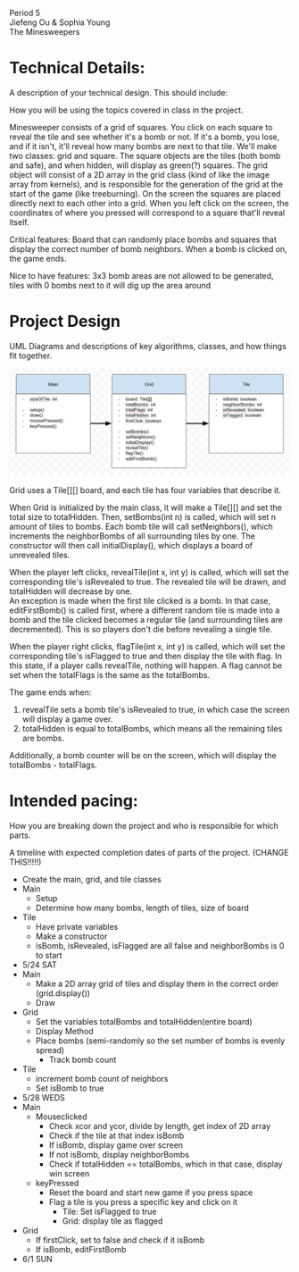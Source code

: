 Period 5  
Jiefeng Ou & Sophia Young  
The Minesweepers  

# Technical Details:

A description of your technical design. This should include:

How you will be using the topics covered in class in the project.

Minesweeper consists of a grid of squares. You click on each square to reveal the tile and see whether it's a bomb or not. If it's a bomb, you lose, and if it isn't, it'll reveal how many bombs are next to that tile. We'll make two classes: grid and square. The square objects are the tiles (both bomb and safe), and when hidden, will display as green(?) squares. The grid object will consist of a 2D array in the grid class (kind of like the image array from kernels), and is responsible for the generation of the grid at the start of the game (like treeburning). On the screen the squares are placed directly next to each other into a grid. When you left click on the screen, the coordinates of where you pressed will correspond to a square that'll reveal itself.

Critical features: Board that can randomly place bombs and squares that display the correct number of bomb neighbors. When a bomb is clicked on, the game ends.

Nice to have features: 3x3 bomb areas are not allowed to be generated, tiles with 0 bombs next to it will dig up the area around

# Project Design

UML Diagrams and descriptions of key algorithms, classes, and how things fit together.

![Alt text](UML-Minesweeper-3.jpg?raw=true "Title" )

Grid uses a Tile[][] board, and each tile has four variables that describe it.  

When Grid is initialized by the main class, it will make a Tile[][] and set the total size to totalHidden. Then, setBombs(int n) is called, which will set n amount of tiles to bombs. Each bomb tile will call setNeighbors(), which increments the neighborBombs of all surrounding tiles by one. The constructor will then call initialDisplay(), which displays a board of unrevealed tiles. 

When the player left clicks, revealTile(int x, int y) is called, which will set the corresponding tile's isRevealed to true. The revealed tile will be drawn, and totalHidden will decrease by one.  
An exception is made when the first tile clicked is a bomb. In that case, editFirstBomb() is called first, where a different random tile is made into a bomb and the tile clicked becomes a regular tile (and surrounding tiles are decremented). This is so players don't die before revealing a single tile.

When the player right clicks, flagTile(int x, int y) is called, which will set the corresponding tile's isFlagged to true and then display the tile with flag. In this state, if a player calls revealTile, nothing will happen. A flag cannot be set when the totalFlags is the same as the totalBombs. 

The game ends when:
1. revealTile sets a bomb tile's isRevealed to true, in which case the screen will display a game over.
2. totalHidden is equal to totalBombs, which means all the remaining tiles are bombs.

Additionally, a bomb counter will be on the screen, which will display the totalBombs - totalFlags.

# Intended pacing:

How you are breaking down the project and who is responsible for which parts.

A timeline with expected completion dates of parts of the project. (CHANGE THIS!!!!!)

- Create the main, grid, and tile classes
- Main
    - Setup
    - Determine how many bombs, length of tiles, size of board
- Tile
    - Have private variables
    - Make a constructor
    - isBomb, isRevealed, isFlagged are all false and neighborBombs is 0 to start
- 5/24 SAT
- Main
    - Make a 2D array grid of tiles and display them in the correct order (grid.display())
    - Draw
- Grid
    - Set the variables totalBombs and totalHidden(entire board)
    - Display Method
    - Place bombs (semi-randomly so the set number of bombs is evenly spread)
        -  Track bomb count
- Tile
    - increment bomb count of neighbors
    - Set isBomb to true
- 5/28 WEDS
- Main
    - Mouseclicked
        - Check xcor and ycor, divide by length, get index of 2D array
        - Check if the tile at that index isBomb
        - If isBomb, display game over screen
        - If not isBomb, display neighborBombs
        - Check if totalHidden == totalBombs, which in that case, display win screen
    - keyPressed
        - Reset the board and start new game if you press space
        - Flag a tile is you press a specific key and click on it
            - Tile: Set isFlagged to true
            - Grid: display tile as flagged
- Grid
    - If firstClick, set to false and check if it isBomb
    - If isBomb, editFirstBomb
- 6/1 SUN

